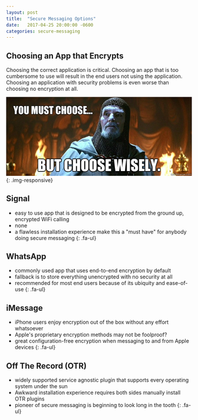 ```yaml
---
layout: post
title:  "Secure Messaging Options"
date:   2017-04-25 20:00:00 -0600
categories: secure-messaging
---
```

## Choosing an App that Encrypts

Choosing the correct application is critical. Choosing an app that is too
cumbersome to use will result in the end users not using the application.
Choosing an application with security problems is even worse than choosing no
encryption at all.

![You Must Choose][choose-wisely]{: .img-responsive}

## Signal <i class="fa fa-apple"></i> <i class="fa fa-android"></i>

* <i class="fa fa-li fa-thumbs-o-up"></i> easy to use app that is designed to
be encrypted from the ground up, encrypted WiFi calling
* <i class="fa fa-li fa-thumbs-o-down"></i> none
* <i class="fa fa-li fa-hand-o-right"></i> a flawless installation experience
make this a "must have" for anybody doing secure messaging
{: .fa-ul}

## <i class="fa fa-whatsapp"></i> WhatsApp <i class="fa fa-apple"></i> <i class="fa fa-android"></i>

* <i class="fa fa-li fa-thumbs-o-up"></i> commonly used app that uses end-to-end
encryption by default
* <i class="fa fa-li fa-thumbs-o-down"></i> fallback is to store everything
unencrypted with no security at all
* <i class="fa fa-li fa-hand-o-right"></i> recommended for most end users
because of its ubiquity and ease-of-use
{: .fa-ul}

## iMessage <i class="fa fa-apple"></i>
* <i class="fa fa-li fa-thumbs-o-up"></i> iPhone users enjoy encryption out of
the box without any effort whatsoever
* <i class="fa fa-li fa-thumbs-o-down"></i> Apple's proprietary encryption
methods may not be foolproof?
* <i class="fa fa-li fa-hand-o-right"></i> great configuration-free encryption
when messaging to and from Apple devices
{: .fa-ul}

## Off The Record (OTR) <i class="fa fa-apple"></i> <i class="fa fa-android"></i> <i class="fa fa-linux"></i> <i class="fa fa-windows"></i>
* <i class="fa fa-li fa-thumbs-o-up"></i> widely supported service agnostic
plugin that supports every operating system under the sun
* <i class="fa fa-li fa-thumbs-o-down"></i> Awkward installation experience
requires both sides manually install OTR plugins
* <i class="fa fa-li fa-hand-o-right"></i> pioneer of secure messaging is
beginning to look long in the tooth
{: .fa-ul}

[choose-wisely]: /assets/images/choose-wisely.jpg
